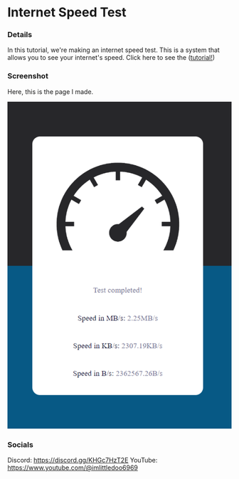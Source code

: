 # Internet Speed Test

### Details
In this tutorial, we're making an internet speed test. This is a system that allows you to see your internet's speed. Click here to see the ([tutorial!](https://))

### Screenshot

Here, this is the page I made.

![screenshot](screenshot.png)

### Socials

Discord: https://discord.gg/KHGc7HzT2E
YouTube: https://www.youtube.com/@imlittledoo6969